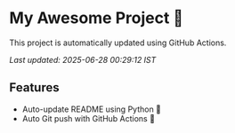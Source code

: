 # My Awesome Project 🚀

This project is automatically updated using GitHub Actions.

_Last updated: 2025-06-28 00:29:12 IST_

## Features
- Auto-update README using Python 🐍
- Auto Git push with GitHub Actions 🤖
